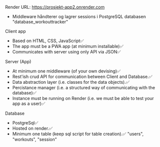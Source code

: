

Render URL: https://prosjekt-app2.onrender.com

- Middleware håndterer og lagrer sessions i PostgreSQL databasen "database_workouttracker"

Client app
- Based on HTML, CSS, JavaScript✅ 
- The app must be a PWA app (at minimum installable)✅ 
- Communicates with server using only API via JSON✅ 

Server (App)
- At minimum one middleware (of your own devising)✅ 
- Rest'ish crud API for communication between Client and Database.✅ 
- Data abstraction layer (i.e. classes for the data objects).✅ 
- Percistance manager (i.e. a structured way of communicating with the database)✅ 
- Instance must be running on Render (i.e. we must be able to test your app as a user)✅ 

Database
- PostgreSql✅ 
- Hosted on render.✅ 
- Minimum one table (keep sql script for table creation).✅  "users", "workouts", "session"